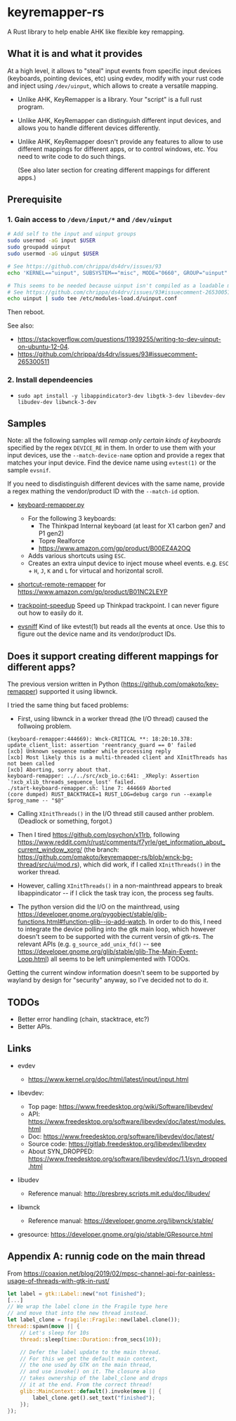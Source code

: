 # keyremapper-rs

A Rust library to help enable AHK like flexible key remapping.

## What it is and what it provides

At a high level, it allows to "steal" input events from specific input devices
(keyboards, pointing devices, etc) using evdev, modify with your rust code and inject using
`/dev/uinput`, which allows to create a versatile mapping.

- Unlike AHK, KeyRemapper is a library. Your "script" is a full rust program.

- Unlike AHK, KeyRemapper can distinguish different input devices, and allows you to handle different
  devices differently.

- Unlike AHK, KeyRemapper doesn't provide any features to allow to use different mappings for
  different apps, or to control windows, etc. You need to write code to do such things.

  (See also later section for creating different mappings for different apps.)
  
## Prerequisite

### 1. Gain access to `/devn/input/*` and `/dev/uinput`

```sh
# Add self to the input and uinput groups
sudo usermod -aG input $USER 
sudo groupadd uinput
sudo usermod -aG uinput $USER

# See https://github.com/chrippa/ds4drv/issues/93
echo 'KERNEL=="uinput", SUBSYSTEM=="misc", MODE="0660", GROUP="uinput"' | sudo tee /etc/udev/rules.d/90-uinput.rules

# This seems to be needed because uinput isn't compiled as a loadable module these days.
# See https://github.com/chrippa/ds4drv/issues/93#issuecomment-265300511
echo uinput | sudo tee /etc/modules-load.d/uinput.conf
```

Then reboot.

See also:
- https://stackoverflow.com/questions/11939255/writing-to-dev-uinput-on-ubuntu-12-04.
- https://github.com/chrippa/ds4drv/issues/93#issuecomment-265300511

### 2. Install dependeencies

- `sudo apt install -y libappindicator3-dev libgtk-3-dev libevdev-dev libudev-dev libwnck-3-dev`


## Samples
 
Note: all the following samples will _remap only certain kinds of keyboards_ specified
by the regex `DEVICE_RE` in them. In order to use them with your input devices, use the `--match-device-name` option and provide a regex that
matches your input device. Find the device name using `evtest(1)` or the sample `evsnif`.

If you need to disdistinguish different devices with the same name,
provide a regex mathing the vendor/product ID with the `--match-id` option.

- [keyboard-remapper.py](blob/main/examples/keyboard-remapper/main.rs)
  - For the following 3 keyboards:
    - The Thinkpad Internal keyboard (at least for X1 carbon gen7 and P1 gen2)
    - Topre Realforce
    - https://www.amazon.com/gp/product/B00EZ4A2OQ
  - Adds various shortcuts using `ESC`.
  - Creates an extra uinput device to inject mouse wheel events.
    e.g. `ESC` + `H`, `J`, `K` and `L` for virtucal and horizontal scroll.

- [shortcut-remote-remapper](blob/main/examples/shortcut-remote-remapper/main.rs) for https://www.amazon.com/gp/product/B01NC2LEYP

- [trackpoint-speedup](blob/main/examples/trackpoint-speedup/main.rs) Speed up Thinkpad trackpoint.
   I can never figure out how to easily do it.

- [evsniff](blob/main/examples/evsniff/main.rs) Kind of like evtest(1) but reads all the events at once.
  Use this to figure out the device name and its vendor/product IDs.

## Does it support creating different mappings for different apps?

The previous version written in Python (https://github.com/omakoto/key-remapper) supported it using libwnck.

I tried the same thing but faced problems:

- First, using libwnck in a worker thread (the I/O thread) caused the follwoing problem.

```
(keyboard-remapper:444669): Wnck-CRITICAL **: 18:20:10.378: update_client_list: assertion 'reentrancy_guard == 0' failed
[xcb] Unknown sequence number while processing reply
[xcb] Most likely this is a multi-threaded client and XInitThreads has not been called
[xcb] Aborting, sorry about that.
keyboard-remapper: ../../src/xcb_io.c:641: _XReply: Assertion `!xcb_xlib_threads_sequence_lost' failed.
./start-keyboard-remapper.sh: line 7: 444669 Aborted                 (core dumped) RUST_BACKTRACE=1 RUST_LOG=debug cargo run --example $prog_name -- "$@"
```
- Calling `XInitThreads()` in the I/O thread still caused anther problem. (Deadlock or something, forgot.)
- Then I tired https://github.com/psychon/x11rb, following https://www.reddit.com/r/rust/comments/f7yrle/get_information_about_current_window_xorg/ (the branch: https://github.com/omakoto/keyremapper-rs/blob/wnck-bg-thread/src/ui/mod.rs), which did work, if I called `XInitThreads()` in the worker thread.
- However, calling `XInitThreads()` in a non-mainthread appears to break
libappindicator -- if I click the task tray icon, the process seg faults.

- The python version did the I/O on the mainthread, using https://developer.gnome.org/pygobject/stable/glib-functions.html#function-glib--io-add-watch. In order to do this, I need to integrate the device polling into the gtk main loop, which however doesn't seem to be supported with the current versin of gtk-rs. The relevant APIs (e.g. `g_source_add_unix_fd()` -- see https://developer.gnome.org/glib/stable/glib-The-Main-Event-Loop.html) all seems to be left unimplemented with TODOs.

Getting the current window information doesn't seem to be supported by wayland by design for "security" anyway, so I've decided not to do it.


## TODOs

- Better error handling (chain, stacktrace, etc?)
- Better APIs.

## Links

- evdev
  - https://www.kernel.org/doc/html/latest/input/input.html
- libevdev:
  - Top page: https://www.freedesktop.org/wiki/Software/libevdev/
  - API: https://www.freedesktop.org/software/libevdev/doc/latest/modules.html
  - Doc: https://www.freedesktop.org/software/libevdev/doc/latest/
  - Source code: https://gitlab.freedesktop.org/libevdev/libevdev
  - About SYN_DROPPED: https://www.freedesktop.org/software/libevdev/doc/1.1/syn_dropped.html
- libudev
  - Reference manual: http://presbrey.scripts.mit.edu/doc/libudev/

- libwnck
  - Reference manual: https://developer.gnome.org/libwnck/stable/

- gresource: https://developer.gnome.org/gio/stable/GResource.html

## Appendix A: runnig code on the main thread

From https://coaxion.net/blog/2019/02/mpsc-channel-api-for-painless-usage-of-threads-with-gtk-in-rust/

```rust
let label = gtk::Label::new("not finished");
[...]
// We wrap the label clone in the Fragile type here
// and move that into the new thread instead.
let label_clone = fragile::Fragile::new(label.clone());
thread::spawn(move || {
    // Let's sleep for 10s
    thread::sleep(time::Duration::from_secs(10));

    // Defer the label update to the main thread.
    // For this we get the default main context,
    // the one used by GTK on the main thread,
    // and use invoke() on it. The closure also
    // takes ownership of the label_clone and drops
    // it at the end. From the correct thread!
    glib::MainContext::default().invoke(move || {
        label_clone.get().set_text("finished");
    });
});
```